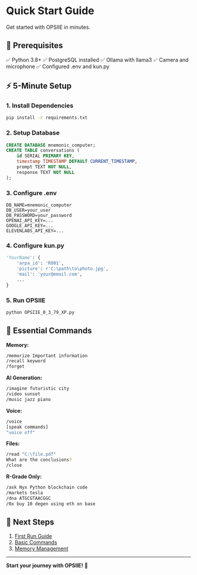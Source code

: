 # Quick Start Guide

Get started with OPSIIE in minutes.

## 🚀 Prerequisites

✅ Python 3.8+
✅ PostgreSQL installed
✅ Ollama with llama3
✅ Camera and microphone
✅ Configured .env and kun.py

## ⚡ 5-Minute Setup

### 1. Install Dependencies
```bash
pip install -r requirements.txt
```

### 2. Setup Database
```sql
CREATE DATABASE mnemonic_computer;
CREATE TABLE conversations (
    id SERIAL PRIMARY KEY,
    timestamp TIMESTAMP DEFAULT CURRENT_TIMESTAMP,
    prompt TEXT NOT NULL,
    response TEXT NOT NULL
);
```

### 3. Configure .env
```env
DB_NAME=mnemonic_computer
DB_USER=your_user
DB_PASSWORD=your_password
OPENAI_API_KEY=...
GOOGLE_API_KEY=...
ELEVENLABS_API_KEY=...
```

### 4. Configure kun.py
```python
'YourName': {
    'arpa_id': 'R001',
    'picture': r'C:\path\to\photo.jpg',
    'mail': 'your@email.com',
    ...
}
```

### 5. Run OPSIIE
```bash
python OPSIIE_0_3_79_XP.py
```

## 📝 Essential Commands

**Memory:**
```bash
/memorize Important information
/recall keyword
/forget
```

**AI Generation:**
```bash
/imagine futuristic city
/video sunset
/music jazz piano
```

**Voice:**
```bash
/voice
[speak commands]
"voice off"
```

**Files:**
```bash
/read "C:\file.pdf"
What are the conclusions?
/close
```

**R-Grade Only:**
```bash
/ask Nyx Python blockchain code
/markets tesla
/dna ATGCGTAACGGC
/0x buy 10 degen using eth on base
```

## 🎯 Next Steps

1. [First Run Guide](../getting-started/first-run.md)
2. [Basic Commands](basic-commands.md)
3. [Memory Management](memory-management.md)

---

**Start your journey with OPSIIE!** 🚀
